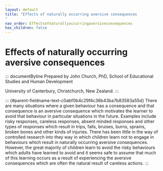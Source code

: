 ```yaml
---
layout: default
title: "Effects of naturally occurring aversive consequences 
"
nav_order: Effectsofnaturallyoccurringaversiveconsequences
has_children: false
---
```

# Effects of naturally occurring aversive consequences 


::: documentByline
Prepared by John Church, PhD, School of Educational Studies and Human
Development

University of Canterbury, Christchurch, New Zealand.
:::

::: {#parent-fieldname-text-c0abf0b4c29f4c36b43ba7b83583a55d}
There are many situations where a given behaviour has a consequence and
that consequence is an aversive consequence which motivates the learner
to avoid that behaviour in particular situations in the future. Examples
include risky responses, careless responses, absent minded responses and
other types of responses which result in trips, falls, bruises, burns,
sprains, broken bones and other kinds of injuries. There has been little
in the way of controlled research into they way in which children learn
not to engage in behaviours which result in naturally occurring aversive
consequences. However, the great majority of children learn to avoid the
risky behaviours which adults have learned to avoid and it seems safe to
assume that much of this learning occurs as a result of experiencing the
aversive consequences which are often the natural result of careless
actions.
:::
